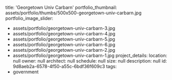 title: 'Georgetown Univ Carbarn'
portfolio_thumbnail: assets/portfolio/thumbs/500x500-georgetown-univ-carbarn.jpg
portfolio_image_slider:
  - assets/portfolio/georgetown-univ-carbarn-3.jpg
  - assets/portfolio/georgetown-univ-carbarn-4.jpg
  - assets/portfolio/georgetown-univ-carbarn-5.jpg
  - assets/portfolio/georgetown-univ-carbarn-6.jpg
  - assets/portfolio/georgetown-univ-carbarn-2.jpg
  - assets/portfolio/georgetown-univ-carbarn-1.jpg
project_details:
  location: null
  owner: null
  architect: null
  schedule: null
  size: null
  description: null
id: 9d8aeb2a-6578-4f50-a55c-6bdf36f609c3
tags:
  - government
